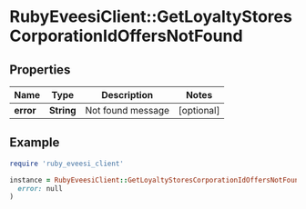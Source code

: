 # RubyEveesiClient::GetLoyaltyStoresCorporationIdOffersNotFound

## Properties

| Name | Type | Description | Notes |
| ---- | ---- | ----------- | ----- |
| **error** | **String** | Not found message | [optional] |

## Example

```ruby
require 'ruby_eveesi_client'

instance = RubyEveesiClient::GetLoyaltyStoresCorporationIdOffersNotFound.new(
  error: null
)
```

